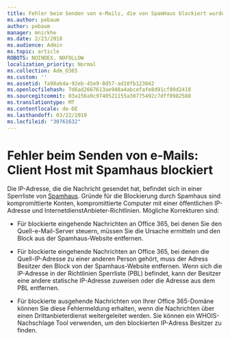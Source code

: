 ```yaml
---
title: Fehler beim Senden von e-Mails, die von SpamHaus blockiert wurden
ms.author: pebaum
author: pebaum
manager: mnirkhe
ms.date: 2/23/2018
ms.audience: Admin
ms.topic: article
ROBOTS: NOINDEX, NOFOLLOW
localization_priority: Normal
ms.collection: Adm_O365
ms.custom: ''
ms.assetid: fa98ab4a-92eb-45e9-8d57-ad10fb123042
ms.openlocfilehash: 7d6ad2667613ae948a4abcefafe8d91cf89d2418
ms.sourcegitcommit: 03a156a9c9740521155a30775492c7dff0982588
ms.translationtype: MT
ms.contentlocale: de-DE
ms.lasthandoff: 03/22/2019
ms.locfileid: "30761632"
---
```

# <a name="error-sending-email-client-host-blocked-using-spamhaus"></a>Fehler beim Senden von e-Mails: Client Host mit Spamhaus blockiert

Die IP-Adresse, die die Nachricht gesendet hat, befindet sich in einer Sperrliste von [Spamhaus](https://go.microsoft.com/fwlink/p/?linkid=123245). Gründe für die Blockierung durch Spamhaus sind kompromittierte Konten, kompromittierte Computer mit einer öffentlichen IP-Adresse und InternetdienstAnbieter-Richtlinien. Mögliche Korrekturen sind:
  
- Für blockierte eingehende Nachrichten an Office 365, bei denen Sie den Quell-e-Mail-Server steuern, müssen Sie die Ursache ermitteln und den Block aus der Spamhaus-Website entfernen.
    
- Für blockierte eingehende Nachrichten an Office 365, bei denen die Quell-IP-Adresse zu einer anderen Person gehört, muss der Adress Besitzer den Block von der Spamhaus-Website entfernen. Wenn sich die IP-Adresse in der Richtlinien Sperrliste (PBL) befindet, kann der Besitzer eine andere statische IP-Adresse zuweisen oder die Adresse aus dem PBL entfernen.
    
- Für blockierte ausgehende Nachrichten von Ihrer Office 365-Domäne können Sie diese Fehlermeldung erhalten, wenn die Nachrichten über einen Drittanbieterdienst weitergeleitet werden. Sie können ein WHOIS-Nachschlage Tool verwenden, um den blockierten IP-Adress Besitzer zu finden.
    

